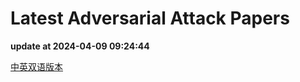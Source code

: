 # Latest Adversarial Attack Papers
**update at 2024-04-09 09:24:44**

[中英双语版本](https://github.com/daksim/NewAdversarialAttackPaper/blob/main/README_CN.md)

